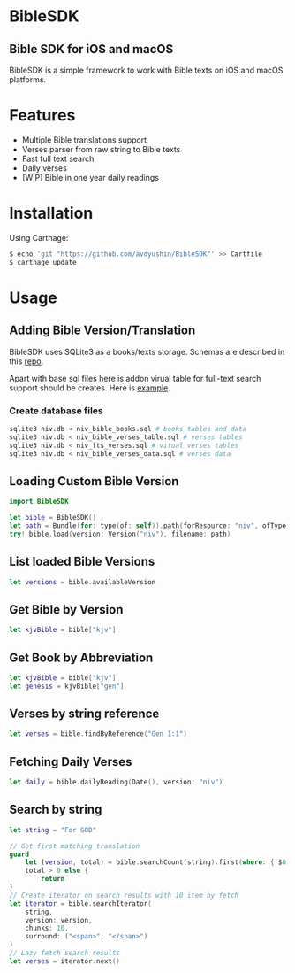 # BibleSDK
## Bible SDK for iOS and macOS
BibleSDK is a simple framework to work with Bible texts on iOS and macOS platforms.

# Features

- Multiple Bible translations support
- Verses parser from raw string to Bible texts
- Fast full text search
- Daily verses
- [WIP] Bible in one year daily readings

# Installation
Using Carthage:

```sh
$ echo 'git "https://github.com/avdyushin/BibleSDK"' >> Cartfile
$ carthage update
```

# Usage

## Adding Bible Version/Translation

BibleSDK uses SQLite3 as a books/texts storage.
Schemas are described in this [repo](https://github.com/avdyushin/bible-docker-postgres).

Apart with base sql files here is addon virual table for full-text search support should be creates.
Here is [example](https://github.com/avdyushin/BibleSDK/blob/master/Addons/rst_fts_verses.sql).

### Create database files

```sh
sqlite3 niv.db < niv_bible_books.sql # books tables and data
sqlite3 niv.db < niv_bible_verses_table.sql # verses tables
sqlite3 niv.db < niv_fts_verses.sql # vitual verses tables
sqlite3 niv.db < niv_bible_verses_data.sql # verses data
```

## Loading Custom Bible Version

```swift
import BibleSDK

let bible = BibleSDK()
let path = Bundle(for: type(of: self)).path(forResource: "niv", ofType: "db")!
try! bible.load(version: Version("niv"), filename: path)
```

## List loaded Bible Versions

```swift
let versions = bible.availableVersion
```

## Get Bible by Version

```swift
let kjvBible = bible["kjv"]
```

## Get Book by Abbreviation

```swift
let kjvBible = bible["kjv"]
let genesis = kjvBible["gen"]
```

## Verses by string reference

```swift
let verses = bible.findByReference("Gen 1:1")
```

## Fetching Daily Verses

```swift
let daily = bible.dailyReading(Date(), version: "niv")
```

## Search by string

```swift
let string = "For GOD"

// Get first matching translation
guard
    let (version, total) = bible.searchCount(string).first(where: { $0.value > 0 }),
    total > 0 else {
        return
}
// Create iterator on search results with 10 item by fetch
let iterator = bible.searchIterator(
    string,
    version: version,
    chunks: 10,
    surround: ("<span>", "</span>")
)
// Lazy fetch search results
let verses = iterator.next()
```
